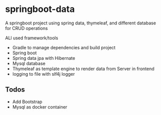 # springboot-data
A springboot project using spring data, thymeleaf, and different database for CRUD operations

ALl used framework/tools

* Gradle to manage dependencies and build project
* Spring boot
* Spring data jpa with Hibernate
* Mysql database
* Thymeleaf as template engine to render data from Server in frontend
* logging to file with slf4j logger

## Todos
* Add Bootstrap 
* Mysql as docker container
